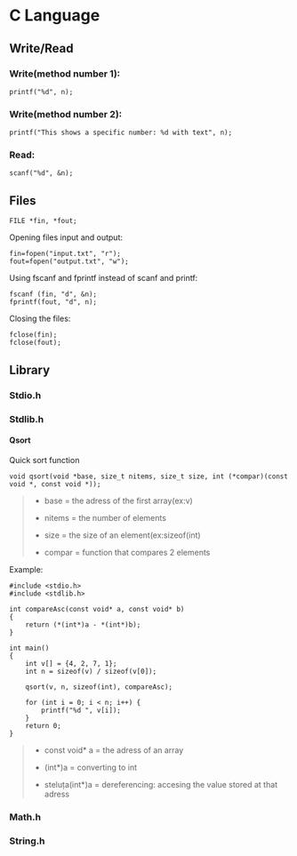 # C Language



## Write/Read
### Write(method number 1):
```
printf("%d", n);
```
### Write(method number 2):
```
printf("This shows a specific number: %d with text", n);
```
### Read:
```
scanf("%d", &n);
```
## Files
```
FILE *fin, *fout;
```
Opening files input and output:
```
fin=fopen("input.txt", "r");
fout=fopen("output.txt", "w");
```
Using fscanf and fprintf instead of scanf and printf:
```
fscanf (fin, "d", &n);
fprintf(fout, "d", n);
```
Closing the files:
```
fclose(fin);
fclose(fout);
```



## Library
### Stdio.h

### Stdlib.h
#### Qsort
Quick sort function
```
void qsort(void *base, size_t nitems, size_t size, int (*compar)(const void *, const void *));
```
> * base = the adress of the first array(ex:v)
> 
> * nitems = the number of elements
> 
> * size = the size of an element(ex:sizeof(int)
> 
> * compar = function that compares 2 elements 

Example:
```
#include <stdio.h>
#include <stdlib.h>

int compareAsc(const void* a, const void* b)
{
    return (*(int*)a - *(int*)b);
}

int main()
{
    int v[] = {4, 2, 7, 1};
    int n = sizeof(v) / sizeof(v[0]);

    qsort(v, n, sizeof(int), compareAsc);

    for (int i = 0; i < n; i++) {
        printf("%d ", v[i]);
    }
    return 0;
}
```
> * const void* a = the adress of an array
> 
> * (int*)a = converting to int
> 
> * steluța(int*)a = dereferencing: accesing the value stored at that adress
### Math.h

### String.h

